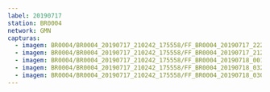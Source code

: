 ```yaml
---
label: 20190717
station: BR0004
network: GMN
capturas:
  - imagem: BR0004/BR0004_20190717_210242_175558/FF_BR0004_20190717_222435_215_0115712.fits_maxpixel.jpg
  - imagem: BR0004/BR0004_20190717_210242_175558/FF_BR0004_20190717_212746_223_0036096.fits_maxpixel.jpg
  - imagem: BR0004/BR0004_20190717_210242_175558/FF_BR0004_20190718_001225_395_0267008.fits_maxpixel.jpg
  - imagem: BR0004/BR0004_20190717_210242_175558/FF_BR0004_20190718_032203_363_0537344.fits_maxpixel.jpg
  - imagem: BR0004/BR0004_20190717_210242_175558/FF_BR0004_20190718_030424_758_0512000.fits_maxpixel.jpg
---
```

